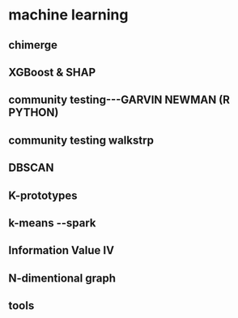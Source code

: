 # machine learning
## chimerge
## XGBoost & SHAP
## community testing---GARVIN NEWMAN  (R PYTHON)
## community testing walkstrp
## DBSCAN
## K-prototypes
## k-means  --spark
## Information Value  IV
## N-dimentional graph
## tools
